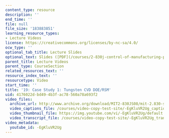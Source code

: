 ```yaml
---
content_type: resource
description: ''
end_time: ''
file: null
file_size: '183883851'
learning_resource_types:
- Lecture Videos
license: https://creativecommons.org/licenses/by-nc-sa/4.0/
ocw_type: ''
optional_tab_title: Lecture Slides
optional_text: Slides ([PDF](/courses/2-830j-control-of-manufacturing-processes-sma-6303-spring-2008/resources/lecture19))
parent_title: Lecture Videos
parent_type: CourseSection
related_resources_text: ''
resource_index_text: ''
resourcetype: Video
start_time: ''
title: '19: Case Study 1: Tungsten CVD DOE/RSM'
uid: 4176022d-bd49-4b3f-ac78-560a78a693f2
video_files:
  archive_url: http://www.archive.org/download/MIT2-830JS08/mit-2.830-s08-lec19_300k.mp4
  video_captions_file: /courses/video-copy-test-site/-EgKluVR2Ug_captions.vtt
  video_thumbnail_file: https://img.youtube.com/vi/-EgKluVR2Ug/default.jpg
  video_transcript_file: /courses/video-copy-test-site/-EgKluVR2Ug_transcript.pdf
video_metadata:
  youtube_id: -EgKluVR2Ug
---
```

